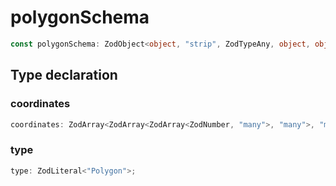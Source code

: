 # polygonSchema

```ts
const polygonSchema: ZodObject<object, "strip", ZodTypeAny, object, object>;
```

## Type declaration

### coordinates

```ts
coordinates: ZodArray<ZodArray<ZodArray<ZodNumber, "many">, "many">, "many">;
```

### type

```ts
type: ZodLiteral<"Polygon">;
```
